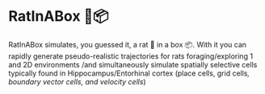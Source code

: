 # RatInABox 🐀📦

RatInABox simulates, you guessed it, a rat 🐀 in a box 📦. With it you can rapidly generate pseudo-realistic trajectories for rats foraging/exploring 1 and 2D environments /and simultaneously simulate spatially selective cells typically found in Hippocampus/Entorhinal cortex (place cells, grid cells<sup>*</sup>, boundary vector cells, and velocity cells<sup>*</sup>)